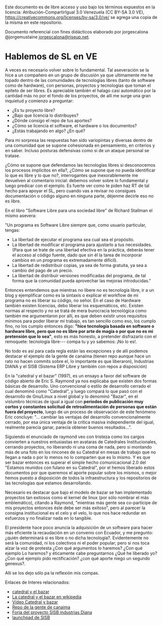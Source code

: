 Este documento es de libre acceso y uso bajo los términos expuestos en la licencia: Atribución-CompartirIgual 3.0 Venezuela (CC BY-SA 3.0 VE), https://creativecommons.org/licenses/by-sa/3.0/ve/ se agrega una copia de la misma en este repositorio.

Documento referencial con fines didácticos elaborado por jorgescalona @jorgemustaine jorgescalona@riseup.net.

Hablemos de SL en VE
====================

A veces es necesario volver sobre lo fundamental. Tal aseveración se la hice a un compañero en un grupo de discusión ya que ultimamente me he topado dentro de las comunidades de tecnologías libres (tanto de software como de hardware), con personas, proyectos y tecnologías que toman el epíteto de ser libres. Es apreciable también el halago casi automático por la cantidad más no por el fondo de los proyectos, de allí me surge una gran inquietud y comienzo a preguntar:

* ¿Es tu proyecto libre?
* ¿Bajo que licencia lo distribuyes?
* ¿Dónde consigo el repo de tus aportes?
* ¿Cómo se licencia el software, el hardware o los documentos?
* ¿Estás trabajando en algo? ¿En qué?

Para mi sorpresa las respuestas han sido variopintas y diversas dentro de una comunidad que se supone cohesionada en pensamiento, en criterios y en saber. Incluso posturas defensivas como si de un ataque personal se tratase.

¿Cómo se supone que defendamos las tecnologías libres si desconocemos los procesos implícitos en ella?, ¿Cómo se supone que no pueda identificar lo que es libre y lo que no?, interrogantes que inexorablemente me devuelven al comentario inicial: debemos volver sobre lo fundamental y luego predicar con el ejemplo. Es fuerte ver como te piden haz RT de tal hecho para apoyar el SL, pero cuando vas a revisar no consigues documentación o código alguno en ninguna parte, déjenme decirle eso no es libre.

En el libro "Software Libre para una sociedad libre" de Richard Stallman el mismo asevera:

"Un programa es Software Libre siempre que, como usuario particular, tengas:

 * La libertad de ejecutar el programa sea cual sea el propósito.
 * La libertad de modificar el programa para ajustarlo a tus necesidades. (Para que se trate de una libertad efectiva en la práctica, deberás tener el acceso al código fuente, dado que sin él la tarea de incorporar cambios en un programa es extremadamente dificil).
 * La libertad de redistribuir copias, ya sea de forma gratuita, ya sea a cambio del pago de un precio.
 * La libertad de distribuir versiones modificadas del programa, de tal forma que la comunidad pueda aprovechar las mejoras introducidas."

Entonces entendemos que mientras no libere no es tecnología libre, ir a un blog y ejemplificar como es la sintaxis o explicar el workflow de mi programa no es liberar su código, no señor. En el caso de Hardware también existen licencias, debo liberar los esquemáticos, etc. Existen normas al respecto y no se tratá de mera burocracia tecnológica como también me argumentaron por allí, es que deben existir unos requisitos mínimos para poder liberar mi trabajo, es tan sencillo como eso, los cumplo fino, no los cumplo entonces digo: **"hice tecnología basada en software o hardware libre, pero que no es libre por arte de magía o por que no es mi pretensión que lo sea"**, esto es más honesto, a pretender disfrazarlo con el remoquete: tecnología libre--- compa tu y yo sabemos: ¡No lo es!.

No todo es así para cada regla están las excepciones y de allí podemos destacar el ejemplo de la gente de canaima (tienen repo aunque hace un rato no hacen commits sobre el, lo importante es que liberaron), Industrias DIANA y el SISB (Sistema ERP Libre y también con repos a disposición)

En la "catedral y el bazar" (1997), es un ensayo a favor del software de código abierto de Eric S. Raymond ya nos explicaba que existen dos formas básicas de desarrollo. Uno convencional o estilo de desarrollo cerrado el cual denominó como "Catedral", y luego compará lo que pasó con el desarrollo de Gnu/Linux a nivel global y lo denominó "Bazar", en el vislumbro técnicas de igual a igual con **períodos de publicación muy cortos y constantes solicitud de retroalimentación de personas que están fuera del proyecto**, luego de un proceso de observación de este fenómeno Eric concluye: "... cambiar las ventajas del desarrollo convencionalmente cerrado, por esa única ventaja de la crítica masiva independiente del igual, realmente parecía ganar, parecía obtener buenos resultados...".

Siguiendo el enunciado de raymond veo con tristeza como los cargos convierten a nuestros entusiastas en avataras de Catedrales Institucionales, cerrando proyectos, no liberando ni una coma de nada, pero si montando más de una foto en los rincones de su Catedral en mesas de trabajo que no llegan a nada o por lo menos no lo comparten que es lo mismo. Y es que ser bazar entonces es superar el simple hecho comunicacional 2.0 del "Estamos reunidos con fulano en su Catedral", por el hemos liberado estos documentos por que queremos el aporte popular sobre los mismos, o mejor hemos puesto a disposición de todos la infraestructura y los repositorios de las tecnologías que estamos desarrollando.

Necesario es destacar que bajo el modelo de bazar se han implementado proyectos tan exitosos como el kernel de linux (por sólo nombrar el más emblemático), citando a Raymond, "mientras más gente sea co-participe de mis proyectos entonces éste debe ser más exitoso", pero al parecer la consigna institucional es el celo y el velo, lo que nos hace redundar en esfuerzos y no finalizar nada en lo tangible.

El presidente hace poco anuncia la adquisición de un software para hacer más eficiente la recaudación en un convenio con Ecuador, y me pregunto: ¿quién determinará si es libre o no dicha tecnología?. Evidentemente no será la comunidad, ni los colectivos ni el poder popular; pero si nos toca alzar la voz de protesta ¿Con qué argumentos lo haremos? ¿Con qué ejemplo Lo haremos? y éticamente cabe preguntarnos ¿Qué he liberado yo? ¿Con qué ejemplo pido rectificación? ¿con qué aporte niego un segundo genexus?.

Allí se los dejo sólo pa la reflexión mis compas.

Enlaces de Interes relacionados:

* [catedral y el bazar](http://biblioweb.sindominio.net/telematica/catedral.html)
* [La catedral y el bazar en wikipedia](https://es.wikipedia.org/wiki/La_catedral_y_el_bazar)
* [Vídeo Catedral y bazar](https://www.youtube.com/watch?v=GGl8CRSJghE)
* [Repo de la gente de canaima](http://gitlab.canaima.softwarelibre.gob.ve/explore/projects)
* [Forja del proyecto SISB industrias Diana](http://forja.softwarelibre.gob.ve/projects/sisb/)
* [launchpad de SISB](https://launchpad.net/sisb)

